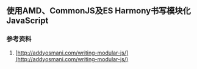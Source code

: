 使用AMD、CommonJS及ES Harmony书写模块化JavaScript
---

### 参考资料
1.  [http://addyosmani.com/writing-modular-js/](http://addyosmani.com/writing-modular-js/)
